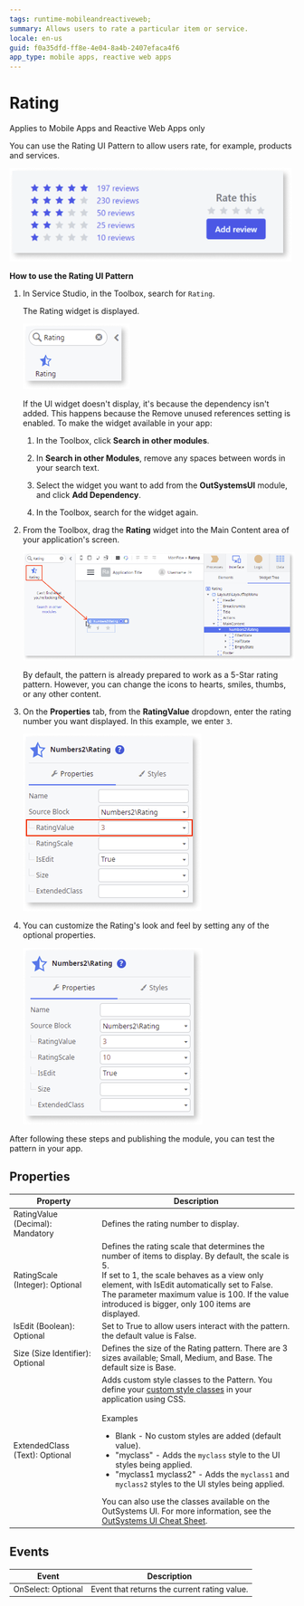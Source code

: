 ```yaml
---
tags: runtime-mobileandreactiveweb;
summary: Allows users to rate a particular item or service.
locale: en-us
guid: f0a35dfd-ff8e-4e04-8a4b-2407efaca4f6
app_type: mobile apps, reactive web apps
---
```


# Rating

<div class="info" markdown="1">

Applies to Mobile Apps and Reactive Web Apps only

</div>

You can use the Rating UI Pattern to allow users rate, for example, products and services.

![Example of Rating pattern](<images/rating-example-ss.png>)

**How to use the Rating UI Pattern**

1. In Service Studio, in the Toolbox, search for `Rating`.

    The Rating widget is displayed.

    ![Rating widget](<images/rating-widget-ss.png>)

    If the UI widget doesn't display, it's because the dependency isn't added. This happens because the Remove unused references setting is enabled. To make the widget available in your app:

    1. In the Toolbox, click **Search in other modules**.

    1. In **Search in other Modules**, remove any spaces between words in your search text.
    
    1. Select the widget you want to add from the **OutSystemsUI** module, and click **Add Dependency**. 
    
    1. In the Toolbox, search for the widget again.

1. From the Toolbox, drag the **Rating** widget into the Main Content area of your application's screen.

    ![Drag widget onto the screen](<images/rating-dragwidget-ss.png>)

    By default, the pattern is already prepared to work as a 5-Star rating pattern. However, you can change the icons to hearts, smiles, thumbs, or any other content.

1. On the **Properties** tab, from the **RatingValue** dropdown, enter the rating number you want displayed. In this example, we enter `3`.  
    
    ![Set the Rating Value property](<images/rating-value-ss.png>)

1. You can customize the Rating's look and feel by setting any of the optional properties.

    ![Set additional properties](<images/rating-properties-ss.png>)

After following these steps and publishing the module, you can test the pattern in your app.

## Properties

| Property | Description |
|---|---|
|RatingValue (Decimal): Mandatory|Defines the rating number to display. |
|RatingScale (Integer): Optional|Defines the rating scale that determines the number of items to display. By default, the scale is 5.</br>If set to 1, the scale behaves as a view only element, with IsEdit automatically set to False.</br>The parameter maximum value is 100. If the value introduced is bigger, only 100 items are displayed. |
|IsEdit (Boolean): Optional| Set to True to allow users interact with the pattern. the default value is False.|
|Size (Size Identifier): Optional | Defines the size of the Rating pattern. There are 3 sizes available; Small, Medium, and Base. The default size is Base. |
|ExtendedClass (Text): Optional| Adds custom style classes to the Pattern. You define your [custom style classes](../../../../../develop/ui/look-feel/css.md) in your application using CSS.</br></br>Examples <ul><li>Blank - No custom styles are added (default value).</li><li>"myclass" - Adds the ``myclass`` style to the UI styles being applied.</li><li>"myclass1 myclass2" - Adds the ``myclass1`` and ``myclass2`` styles to the UI styles being applied.</li></ul>You can also use the classes available on the OutSystems UI. For more information, see the [OutSystems UI Cheat Sheet](https://outsystemsui.outsystems.com/OutSystemsUIWebsite/CheatSheet). |

## Events

|Event| Description  | 
|---|---|
|OnSelect: Optional  | Event that returns the current rating value. | 
